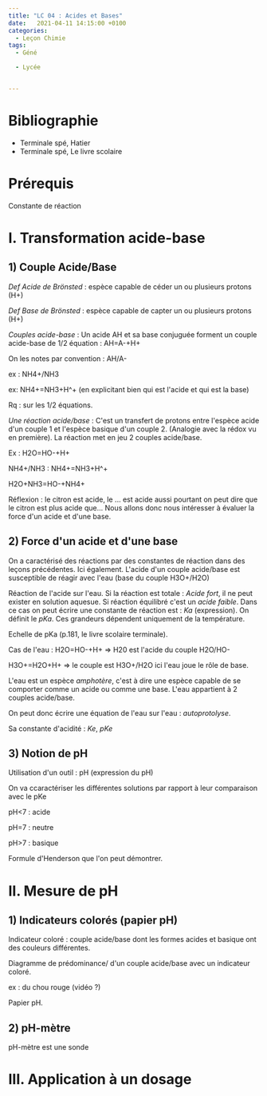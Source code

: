 ```yaml
---
title: "LC 04 : Acides et Bases"
date:   2021-04-11 14:15:00 +0100
categories:
  - Leçon Chimie
tags:
  - Géné

  - Lycée


---
```


# Bibliographie 
- Terminale spé, Hatier
- Terminale spé, Le livre scolaire

# Prérequis 
Constante de réaction

# I. Transformation acide-base
## 1) Couple Acide/Base

_Def Acide de Brönsted_ : espèce capable de céder un ou plusieurs protons (H+)

_Def Base de Brönsted_ : espèce capable de capter un ou plusieurs protons (H+)

_Couples acide-base_ : Un acide AH et sa base conjuguée forment un couple acide-base de 1/2 équation : 
AH=A-+H+

On les notes par convention : AH/A-

ex : NH4+/NH3

ex: NH4+=NH3+H^+ (en explicitant bien qui est l'acide et qui est la base)

Rq : sur les 1/2 équations.

_Une réaction acide/base_ : C'est un transfert de protons entre l'espèce acide d'un couple 1 et l'espèce basique d'un couple 2. (Analogie avec la rédox vu en première). La réaction met en jeu 2 couples acide/base.

Ex : H2O=HO-+H+

NH4+/NH3 : NH4+=NH3+H^+

H2O+NH3=HO-+NH4+

Réflexion : le citron est acide, le ... est acide aussi pourtant on peut dire que le citron est plus acide que... Nous allons donc nous intéresser à évaluer la force d'un acide et d'une base.

## 2) Force d'un acide et d'une base
On a caractérisé des réactions par des constantes de réaction dans des leçons précédentes. Ici également. L'acide d'un couple acide/base est susceptible de réagir avec l'eau (base du couple H3O+/H2O)

Réaction de l'acide sur l'eau. Si la réaction est totale : _Acide fort_, il ne peut exister en solution aquesue. Si réaction équilibré c'est un _acide faible_. Dans ce cas on peut écrire une constante de réaction est  : _Ka_ (expression). On définit le _pKa_. Ces grandeurs dépendent uniquement de la température.

Echelle de pKa (p.181, le livre scolaire terminale).

Cas de l'eau : 
H2O=HO-+H+ => H20 est l'acide du couple H2O/HO-

H3O+=H2O+H+ => le couple est H3O+/H2O ici l'eau joue le rôle de base.

L'eau est un espèce _amphotère_, c'est à dire une espèce capable de se comporter comme un acide ou comme une base. L'eau appartient à 2 couples acide/base. 

On peut donc écrire une équation de l'eau sur l'eau : _autoprotolyse_. 

Sa constante d'acidité : _Ke_, _pKe_


## 3) Notion de pH
Utilisation d'un outil : pH (expression du pH)

On va ccaractériser les différentes solutions par rapport à leur comparaison avec le pKe

pH<7 : acide

pH=7 : neutre

pH>7 : basique

Formule d'Henderson que l'on peut démontrer.

# II. Mesure de pH
## 1) Indicateurs colorés (papier pH)

Indicateur coloré : couple acide/base dont les formes acides et basique ont des couleurs différentes.

Diagramme de prédominance/ d'un couple acide/base avec un indicateur coloré.

ex : du chou rouge (vidéo ?)

Papier pH.

## 2) pH-mètre
pH-mètre est une sonde

# III. Application à un dosage
